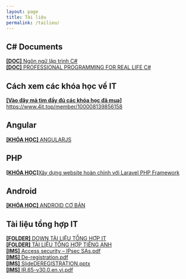 ```yaml
---
layout: page
title: Tài liệu
permalink: /tailieu/
---
```

<h2><b>C# Documents</b></h2>


<a href="https://luongchung.github.io/doc/NgonngulaptrinhCSharp.pdf">
<b>[DOC]</b> Ngôn ngữ lập trình C#</a> 
<BR>

<a href="https://luongchung.github.io/doc/PROFESSIONALCsharp.pdf">
<b>[DOC]</b> PROFESSIONAL PROGRAMMING FOR REAL LIFE C# </a> 
<BR>


<h2><b>Cách xem các khóa học về IT</b></h2>
<a href="https://www.4it.top/member/100008139856158">
<b>[Vào đây mà tìm đầy đủ các khóa học đã mua]</b> https://www.4it.top/member/100008139856158</a> 
<BR>

<h2><b>Angular</b></h2>
<a href="https://drive.google.com/drive/folders/12soFdhKeBZ5-pDZwhyvZNSquVLJx9B7m?usp=sharing">
<b>[KHÓA HỌC]</b> ANGULARJS </a> 
<BR>

<h2><b>PHP</b></h2>
<a href="https://drive.google.com/drive/folders/1OaPpl6uZABBTBvcmGFwkbLd4I81baXN9?usp=sharing">
<b>[KHÓA HỌC]</b>Xây dựng website hoàn chỉnh với Laravel PHP Framework </a> 
<BR>

<h2><b>Android</b></h2>
<a href="https://drive.google.com/drive/folders/1ANVIFFXGIYEfCn5ACkVE1znDDwVFNzzT?usp=sharing">
<b>[KHÓA HỌC]</b> ANDROID CƠ BẢN </a> 
<BR>




<h2><b>Tài liệu tổng hợp IT</b></h2>
<a href="https://drive.google.com/drive/folders/0B0_8KhDA4TFyTkRORnA1UFk1dzQ?usp=sharing">
<b>[FOLDER]</b> DOWN TÀI LIỆU TỔNG HỢP IT </a> 
<BR>


<a href="https://drive.google.com/drive/folders/0ByWO0aO1eI_MN1BEd3VNRUZENkU?usp=sharing">
<b>[FOLDER]</b> TÀI LIỆU TỔNG HỢP TIẾNG ANH </a> 
<BR>


<a href="https://luongchung.github.io/doc/Access security – IPsec SAs.pdf">
<b>[IMS]</b> Access security – IPsec SAs.pdf </a> 
<BR>
<a href="https://luongchung.github.io/doc/De-registration.pdf">
<b>[IMS]</b> De-registration.pdf </a> 
<BR>
<a href="https://luongchung.github.io/doc/SlideDEREGISTRATION.pptx">
<b>[IMS]</b> SlideDEREGISTRATION.pptx </a> 
<BR>
<a href="https://luongchung.github.io/doc/IR.65-v30.0.en.vi.pdf">
<b>[IMS]</b> IR.65-v30.0.en.vi.pdf</a> 
<BR>